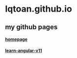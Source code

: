# lqtoan.github.io
## my github pages



#### <a href="https://lqtoan.github.io/homepage/" >homepage</a></li>
#### <a href="https://lqtoan.github.io/learn-angular-v11/" >learn-angular-v11</a></li>
